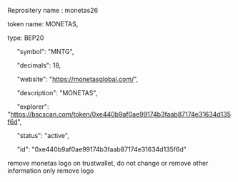 Reprositery name : monetas26


token name: MONETAS,

type: BEP20

`	`"symbol": "MNTG",

`	`"decimals": 18,

`	`"website": "https://monetasglobal.com/",

`	`"description": "MONETAS",

`	`"explorer": "https://bscscan.com/token/0xe440b9af0ae99174b3faab87174e31634d135f6d",

`	`"status": "active",

`	`"id": "0xe440b9af0ae99174b3faab87174e31634d135f6d"

remove monetas logo on trustwallet, do not change or remove other information only remove logo
